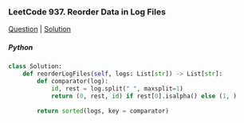 ### LeetCode 937. Reorder Data in Log Files

[Question](https://leetcode.com/problems/reorder-data-in-log-files/)
| [Solution](https://leetcode.com/submissions/detail/573321994/)

##### Python
```py
class Solution:
    def reorderLogFiles(self, logs: List[str]) -> List[str]:
        def comparator(log):
            id, rest = log.split(" ", maxsplit=1)
            return (0, rest, id) if rest[0].isalpha() else (1, )
        
        return sorted(logs, key = comparator)
```
